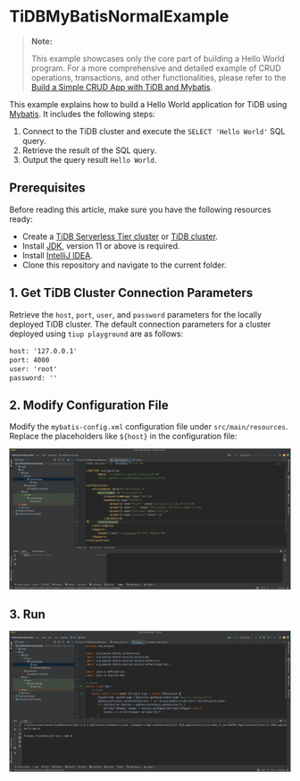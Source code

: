 # TiDBMyBatisNormalExample

> **Note:**
>
> This example showcases only the core part of building a Hello World program. For a more comprehensive and detailed example of CRUD operations, transactions, and other functionalities, please refer to the [Build a Simple CRUD App with TiDB and Mybatis](https://docs.pingcap.com/tidbcloud/dev-guide-sample-application-java-mybatis).

This example explains how to build a Hello World application for TiDB using [Mybatis](https://mybatis.org/mybatis-3/index.html). It includes the following steps:

1. Connect to the TiDB cluster and execute the `SELECT 'Hello World'` SQL query.
2. Retrieve the result of the SQL query.
3. Output the query result `Hello World`.

## Prerequisites

Before reading this article, make sure you have the following resources ready:

- Create a [TiDB Serverless Tier cluster](https://docs.pingcap.com/tidbcloud/dev-guide-build-cluster-in-cloud) or [TiDB cluster](https://docs.pingcap.com/tidb/stable/quick-start-with-tidb).
- Install [JDK](https://openjdk.org/projects/jdk/17/), version 11 or above is required.
- Install [IntelliJ IDEA](https://www.jetbrains.com/idea/).
- Clone this repository and navigate to the current folder.

## 1. Get TiDB Cluster Connection Parameters

Retrieve the `host`, `port`, `user`, and `password` parameters for the locally deployed TiDB cluster. The default connection parameters for a cluster deployed using `tiup playground` are as follows:

```properties
host: '127.0.0.1'
port: 4000
user: 'root'
password: ''
```

## 2. Modify Configuration File

Modify the `mybatis-config.xml` configuration file under `src/main/resources`. Replace the placeholders like `${host}` in the configuration file:

![hello-world-java-maven-quickstart-mybatis-config](/media/hello-world-java-maven-quickstart-mybatis-config.jpg)

## 3. Run

![hello-world-java-mybatis-run](/media/hello-world-java-mybatis-run.jpg)
